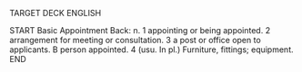 TARGET DECK
ENGLISH

START
Basic
Appointment
Back: n. 1 appointing or being appointed. 2 arrangement for meeting or consultation. 3 a post or office open to applicants. B person appointed. 4 (usu. In pl.) Furniture, fittings; equipment.
END
